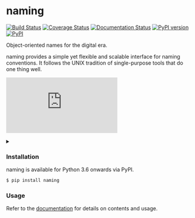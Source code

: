 # naming
[![Build Status](https://travis-ci.org/chrizzFTD/naming.svg?branch=master)](https://travis-ci.org/chrizzFTD/naming)
[![Coverage Status](https://coveralls.io/repos/github/chrizzFTD/naming/badge.svg?branch=master)](https://coveralls.io/github/chrizzFTD/naming?branch=master)
[![Documentation Status](https://readthedocs.org/projects/naming/badge/?version=latest)](https://naming.readthedocs.io/en/latest/?badge=latest)
[![PyPI version](https://badge.fury.io/py/naming.svg)](https://badge.fury.io/py/naming)
[![PyPI](https://img.shields.io/pypi/pyversions/naming.svg)](https://pypi.python.org/pypi/naming)

Object-oriented names for the digital era.

naming provides a simple yet flexible and scalable interface for naming conventions.
It follows the UNIX tradition of single-purpose tools that do one thing well.

![Alt text](https://g.gravizo.com/source/https%3A%2F%2Fraw.githubusercontent.com%2FchrizzFTD%2Fnaming%2Ffeature%2Fgraphviz_readme%2FREADME.md)
<details> 
<summary></summary>
  digraph G {
    size ="4,4";
    main [shape=box];
    main -> parse [weight=8];
    parse -> execute;
    main -> init [style=dotted];
    main -> cleanup;
    execute -> { make_string; printf};
    init -> make_string;
    edge [color=red];
    main -> printf [style=bold,label="100 times"];
    make_string [label="make a string"];
    node [shape=box,style=filled,color=".7 .3 1.0"];
    execute -> compare;
  }
</details>
    
### Installation

naming is available for Python 3.6 onwards via PyPI.

```bash
$ pip install naming
```

### Usage

Refer to the [documentation](http://naming.readthedocs.io/en/latest/) for details on contents and usage.
